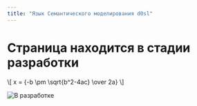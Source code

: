 ```yaml
---
title: "Язык Семантического моделирования d0sl"
---
```


# Страница находится в стадии разработки

\\[ x = {-b \pm \sqrt{b^2-4ac} \over 2a} \\]

![В разработке](/images/under-construction.jpg)